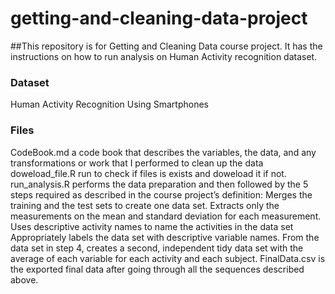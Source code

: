 # getting-and-cleaning-data-project
##This repository is for Getting and Cleaning Data course project. It has the instructions on how to run analysis on Human Activity recognition dataset.

### Dataset
Human Activity Recognition Using Smartphones

### Files
CodeBook.md a code book that describes the variables, the data, and any transformations or work that I performed to clean up the data
doweload_file.R run to check if files is exists and doweload it if not.
run_analysis.R performs the data preparation and then followed by the 5 steps required as described in the course project’s definition:
Merges the training and the test sets to create one data set.
Extracts only the measurements on the mean and standard deviation for each measurement.
Uses descriptive activity names to name the activities in the data set
Appropriately labels the data set with descriptive variable names.
From the data set in step 4, creates a second, independent tidy data set with the average of each variable for each activity and each subject.
FinalData.csv is the exported final data after going through all the sequences described above.
